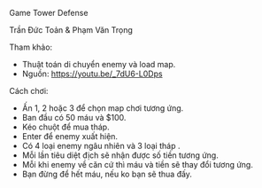 Game Tower Defense

Trần Đức Toản & Phạm Văn Trọng

Tham khảo:
+   Thuật toán di chuyển enemy và load map.
+   Nguồn: https://youtu.be/_7dU6-L0Dps


Cách chơi:
+   Ấn 1, 2 hoặc 3 để chọn map chơi tương ứng.
+   Ban đầu có 50 máu và $100.
+   Kéo chuột để mua tháp.
+   Enter để enemy xuất hiện.
+   Có 4 loại enemy ngâu nhiên và 3 loại tháp .
+   Mỗi lần tiêu diệt địch sẽ nhận được số tiền tương ứng.
+   Mỗi khi enemy về căn cứ thì máu và tiền sẽ thay đổi tương ứng.
+   Bạn đừng để hết máu, nếu ko bạn sẽ thua đấy.
